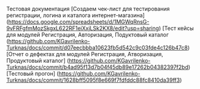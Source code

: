 Тестовая документация
[Создаем чек-лист для тестирования регистрации, логина и каталога интернет-магазина]
(https://docs.google.com/spreadsheets/d/1MGWqRnsG-9vFRFgfmMozSkgxL622RF1eiXxjLSk2KX8/edit?usp=sharing)
[Тест кейсы для модулей Регистрация, Авторизация, Подуктовый каталог
(https://github.com/KGavrilenko-Turknas/docs/commit/d07eecbbba10623fb5d542c9c03fde4c126b47c8)
[Отчет о дефектах для модулей Регистрация, Атворизация, Продуктовый каталог]
(https://github.com/KGavrilenko-Turknas/docs/commit/b4ad95f13d7b04f45db89e17262b04382397f2bd)
[Тестовый прогон]
(https://github.com/KGavrilenko-Turknas/docs/commit/1628bff5095f8e669f7fdfddc88fc8410da39ff3)
